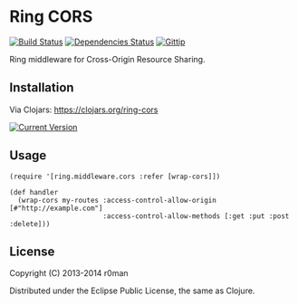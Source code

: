 # Ring CORS
  [![Build Status](https://travis-ci.org/r0man/ring-cors.png)](https://travis-ci.org/r0man/ring-cors)
  [![Dependencies Status](http://jarkeeper.com/r0man/ring-cors/status.png)](http://jarkeeper.com/r0man/ring-cors)
  [![Gittip](http://img.shields.io/gittip/r0man.svg)](https://www.gittip.com/r0man)

Ring middleware for Cross-Origin Resource Sharing.

## Installation

Via Clojars: https://clojars.org/ring-cors

[![Current Version](https://clojars.org/ring-cors/latest-version.svg)](https://clojars.org/ring-cors)

## Usage

    (require '[ring.middleware.cors :refer [wrap-cors]])

    (def handler
      (wrap-cors my-routes :access-control-allow-origin [#"http://example.com"]
                           :access-control-allow-methods [:get :put :post :delete]))

## License

Copyright (C) 2013-2014 r0man

Distributed under the Eclipse Public License, the same as Clojure.
